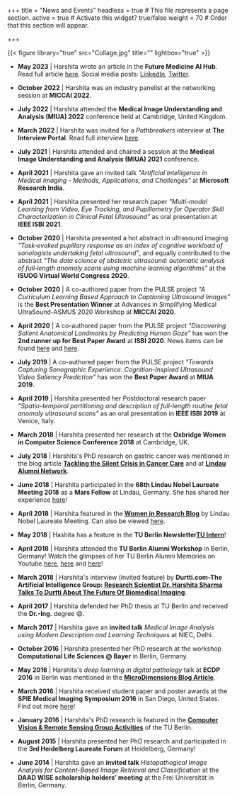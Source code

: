 +++
title = "News and Events"
headless = true  # This file represents a page section.
active = true  # Activate this widget? true/false
weight = 70  # Order that this section will appear.

+++

{{< figure library="true" src="Collage.jpg" title="" lightbox="true" >}}
 
* __May 2023__ | Harshita wrote an article in the __Future Medicine AI Hub__. Read full article [here](https://www.fmai-hub.com/implementing-ai-and-ml-in-medical-imaging/?utm_content=247289977&utm_medium=social&utm_source=twitter&hss_channel=tw-1509425247057068036). Social media posts: [LinkedIn](https://www.linkedin.com/feed/update/urn:li:activity:7061656049673457664/), [Twitter](https://twitter.com/FutMedicineAI/status/1655890355508719619).

* __October 2022__ | Harshita was an industry panelist at the networking session at __MICCAI 2022__.

* __July 2022__ | Harshita attended the __Medical Image Understanding and Analysis (MIUA) 2022__ conference held at Cambridge, United Kingdom. 

* __March 2022__ | Harshita was invited for a *Pathbreakers* interview at __The Interview Portal__. Read full interview [here](https://theinterviewportal.com/2022/05/22/biomedical-imaging-professional-interview-3/).

* __July 2021__ | Harshita attended and chaired a session at the __Medical Image Understanding and Analysis (MIUA) 2021__ conference.

* __April 2021__ | Harshita gave an invited talk *"Artificial Intelligence in Medical Imaging - Methods, Applications, and Challenges"* at __Microsoft Research India__.

* __April 2021__ | Harshita presented her research paper *"Multi-modal Learning from Video, Eye Tracking, and Pupillometry for Operator Skill Characterization in Clinical Fetal Ultrasound"* as oral presentation at __IEEE ISBI 2021__.

* __October 2020__ | Harshita presented a hot abstract in ultrasound imaging *"Task‐evoked pupillary response as an index of cognitive workload of sonologists undertaking fetal ultrasound"*, and equally contributed to the abstract *"The data science of obstetric ultrasound: automatic analysis of full‐length anomaly scans using machine learning algorithms"* at the __ISUOG Virtual World Congress 2020__. 

* __October 2020__ | A co-authored paper from the PULSE project *"A Curriculum Learning Based Approach to Captioning Ultrasound Images"* is the __Best Presentation Winner__ at Advances in Simplifying Medical UltraSound-ASMUS 2020 Workshop at __MICCAI 2020__.

* __April 2020__ | A co-authored paper from the PULSE project *"Discovering Salient Anatomical Landmarks by Predicting Human Gaze"* has won the __2nd runner up for Best Paper Award__ at __ISBI 2020__. News items can be found [here](http://www.ibme.ox.ac.uk/news-events/news/dphil-student-gains-2nd-place-in-ieee-isbi-2020-best-paper-award) and [here](https://eng.ox.ac.uk/news/dphil-student-gains-2nd-place-in-ieee-isbi-2020-best-paper-award/).

* __July 2019__ | A co-authored paper from the PULSE project *"Towards Capturing Sonographic Experience: Cognition-Inspired Ultrasound Video Saliency Prediction"* has won the __Best Paper Award__ at __MIUA 2019__.

* __April 2019__ | Harshita presented her Postdoctoral research paper *"Spatio-temporal partitioning and description of full-length routine fetal anomaly ultrasound scans"* as an oral presentation in  __IEEE ISBI 2019__ at Venice, Italy.

* __March 2018__ | Harshita presented her research at the __Oxbridge Women in Computer Science Conference 2018__ at Cambridge, UK.

* __July 2018__ | Harshita's PhD research on gastric cancer was mentioned in the blog article __[Tackling the Silent Crisis in Cancer Care](https://www.lindau-nobel.org/blog-tackling-the-silent-crisis-in-cancer-care-with-innovation/)__ and at __[Lindau Alumni Network](https://www.lindau-alumni-network.org/news/91410)__.

* __June 2018__ | Harshita participated in the __68th Lindau Nobel Laureate Meeting 2018__ as a __Mars Fellow__ at Lindau, Germany. She has shared her experience [here](https://www.lindau-nobel.org/blog-young-scientists-report-about-lino18/)!

* __April 2018__ | Harshita featured in the __[Women in Research Blog](https://www.lindau-nobel.org/blog-women-in-research-at-lino18-harshita-sharma-from-india/)__ by Lindau Nobel Laureate Meeting. Can also be viewed [here](https://womeninresearchblog.wordpress.com/2018/06/20/harshita-india/).

*  __May 2018__ | Hashita has a feature in the __TU Berlin Newsletter[TU Intern](http://archiv.pressestelle.tu-berlin.de/tui/18mai/#12)__!

* __April 2018__ | Harshita attended the __TU Berlin Alumni Workshop__ in Berlin, Germany! Watch the glimpses of her TU Berlin Alumni Memories on Youtube [here](https://www.youtube.com/watch?v=D7yekbLkCTg), [here](https://www.youtube.com/watch?v=zhbx66737q0) and [here](https://www.youtube.com/watch?v=0R_ngxr-kUU)!

* __March 2018__ | Harshita's interview (invited feature) by __Durtti.com-The Artificial Intelligence Group: [Research Scientist Dr. Harshita Sharma Talks To Durtti About The Future Of Biomedical Imaging](http://www.durtti.com/research-scientist-dr-harshita-sharma-talks-durtti-future-biomedical-imaging/)__.

* __April 2017__ | Harshita defended her PhD thesis at TU Berlin and received the __Dr.-Ing.__ degree :smile:.

* __March 2017__ | Harshita gave an __invited talk__ *Medical Image Analysis using Modern Description and Learning Techniques* at NIEC, Delhi.

* __October 2016__ | Harshita presented her PhD research at the workshop __Computational Life Sciences @ Bayer__ in Berlin, Germany.

* __May 2016__ | Harshita's *deep learning in digital pathology* talk at __ECDP 2016__ in Berlin was mentioned in the __[MicroDimensions Blog Article](https://micro-dimensions.com/blog/2016/7/28/berlin-calling-what-was-going-on-at-ecdp-2016)__. 

* __March 2016__ | Harshita received student paper and poster awards at the __SPIE Medical Imaging Symposium 2016__ in San Diego, United States. Find out more [here](http://spie.org/about-spie/press-room/event-news-details/spie-medical-imaging-2016-news-and-photos)!

* __January 2016__ | Harshita's PhD research is featured in the __[Computer Vision & Remote Sensing Group Activities](http://www.cv.tu-berlin.de/menue/aktivitaeten/mitarbeiter_praesentieren_ihre_arbeiten/harshita_sharma/)__ of the TU Berlin.

* __August 2015__ | Harshita presented her PhD research and participated in the __3rd Heidelberg Laureate Forum__ at Heidelberg, Germany!

* __June 2014__ | Harshita gave an __invited talk__ *Histopathogical Image Analysis for Content-Based Image Retrieval and Classification* at the __DAAD WISE scholarship holders’ meeting__ at the Frei Universität in Berlin, Germany. 


